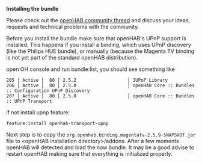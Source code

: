 **Installing the bundle**

Please check out the [openHAB community thread](https://community.openhab.org/t/magentatv-binding-for-deutsche-telekom-mr-3xx-and-4xx) and discuss your ideas, requests and technical problems with the community.

Before you install the bundle make sure that openHAB's UPnP support is installed. This happens if you install a binding, which uses UPnP discovery (like the Philips HUE bundle), or manually (because the Magenta TV binding is not yet part of the standard openHAB distribution).

open OH console and run bundle:list, you should see something like

```
205 │ Active │  80 │ 2.5.2                   │ JUPnP Library
206 │ Active │  80 │ 2.5.0                   │ openHAB Core :: Bundles :: Configuration UPnP Discovery
207 │ Active │  80 │ 2.5.0                   │ openHAB Core :: Bundles :: UPnP Transport
```

if not install upnp feature:

```
feature:install openhab-transport-upnp
```

Next step is to copy the `org.openhab.binding.magentatv-2.5.9-SNAPSHOT.jar` file to &lt;openHAB installation directory&gt;/addons. 
After a few moments openHAB will detected and load the now bundle. It may be a good advise to restart openHAB making sure that everything is initialized properly.
